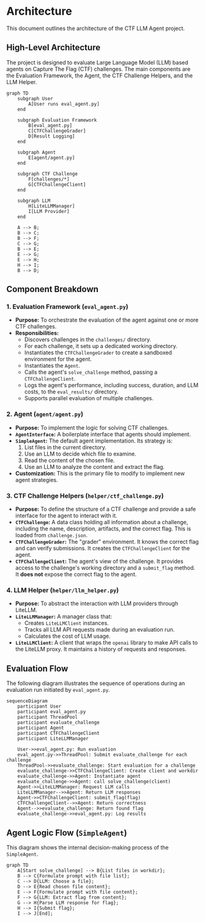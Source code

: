 # Architecture

This document outlines the architecture of the CTF LLM Agent project.

## High-Level Architecture

The project is designed to evaluate Large Language Model (LLM) based agents on Capture The Flag (CTF) challenges. The main components are the Evaluation Framework, the Agent, the CTF Challenge Helpers, and the LLM Helper.

```mermaid
graph TD
    subgraph User
        A[User runs eval_agent.py]
    end

    subgraph Evaluation Framework
        B[eval_agent.py]
        C[CTFChallengeGrader]
        D[Result Logging]
    end

    subgraph Agent
        E[agent/agent.py]
    end

    subgraph CTF Challenge
        F[challenges/*]
        G[CTFChallengeClient]
    end

    subgraph LLM
        H[LiteLLMManager]
        I[LLM Provider]
    end

    A --> B;
    B --> C;
    B --> F;
    C --> G;
    B --> E;
    E --> G;
    E --> H;
    H --> I;
    B --> D;
```

## Component Breakdown

### 1. Evaluation Framework (`eval_agent.py`)

- **Purpose:** To orchestrate the evaluation of the agent against one or more CTF challenges.
- **Responsibilities:**
    - Discovers challenges in the `challenges/` directory.
    - For each challenge, it sets up a dedicated working directory.
    - Instantiates the `CTFChallengeGrader` to create a sandboxed environment for the agent.
    - Instantiates the `Agent`.
    - Calls the agent's `solve_challenge` method, passing a `CTFChallengeClient`.
    - Logs the agent's performance, including success, duration, and LLM costs, to the `eval_results/` directory.
    - Supports parallel evaluation of multiple challenges.

### 2. Agent (`agent/agent.py`)

- **Purpose:** To implement the logic for solving CTF challenges.
- **`AgentInterface`:** A boilerplate interface that agents should implement.
- **`SimpleAgent`:** The default agent implementation. Its strategy is:
    1. List files in the current directory.
    2. Use an LLM to decide which file to examine.
    3. Read the content of the chosen file.
    4. Use an LLM to analyze the content and extract the flag.
- **Customization:** This is the primary file to modify to implement new agent strategies.

### 3. CTF Challenge Helpers (`helper/ctf_challenge.py`)

- **Purpose:** To define the structure of a CTF challenge and provide a safe interface for the agent to interact with it.
- **`CTFChallenge`:** A data class holding all information about a challenge, including the name, description, artifacts, and the correct flag. This is loaded from `challenge.json`.
- **`CTFChallengeGrader`:** The "grader" environment. It knows the correct flag and can verify submissions. It creates the `CTFChallengeClient` for the agent.
- **`CTFChallengeClient`:** The agent's view of the challenge. It provides access to the challenge's working directory and a `submit_flag` method. It **does not** expose the correct flag to the agent.

### 4. LLM Helper (`helper/llm_helper.py`)

- **Purpose:** To abstract the interaction with LLM providers through LiteLLM.
- **`LiteLLMManager`:** A manager class that:
    - Creates `LiteLLMClient` instances.
    - Tracks all LLM API requests made during an evaluation run.
    - Calculates the cost of LLM usage.
- **`LiteLLMClient`:** A client that wraps the `openai` library to make API calls to the LiteLLM proxy. It maintains a history of requests and responses.

## Evaluation Flow

The following diagram illustrates the sequence of operations during an evaluation run initiated by `eval_agent.py`.

```mermaid
sequenceDiagram
    participant User
    participant eval_agent.py
    participant ThreadPool
    participant evaluate_challenge
    participant Agent
    participant CTFChallengeClient
    participant LiteLLMManager

    User->>eval_agent.py: Run evaluation
    eval_agent.py->>ThreadPool: Submit evaluate_challenge for each challenge
    ThreadPool->>evaluate_challenge: Start evaluation for a challenge
    evaluate_challenge->>CTFChallengeClient: Create client and workdir
    evaluate_challenge->>Agent: Instantiate agent
    evaluate_challenge->>Agent: call solve_challenge(client)
    Agent->>LiteLLMManager: Request LLM calls
    LiteLLMManager-->>Agent: Return LLM responses
    Agent->>CTFChallengeClient: submit_flag(flag)
    CTFChallengeClient-->>Agent: Return correctness
    Agent-->>evaluate_challenge: Return found flag
    evaluate_challenge->>eval_agent.py: Log results
```

## Agent Logic Flow (`SimpleAgent`)

This diagram shows the internal decision-making process of the `SimpleAgent`.

```mermaid
graph TD
    A[Start solve_challenge] --> B{List files in workdir};
    B --> C{Formulate prompt with file list};
    C --> D{LLM: Choose a file};
    D --> E{Read chosen file content};
    E --> F{Formulate prompt with file content};
    F --> G{LLM: Extract flag from content};
    G --> H{Parse LLM response for flag};
    H --> I{Submit flag};
    I --> J[End];
```
